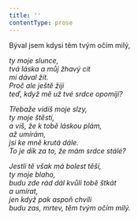 ```yaml
---
title: ''
contentType: prose
---
```


Býval jsem kdysi těm tvým očím milý,

_ty moje slunce,  
tvá láska a můj žhavý cit  
mi dával žít.  
Proč ale ještě žiji  
teď, když mě už tvé srdce opomíjí?_

_Třebaže vidíš moje slzy,  
ty moje štěstí,  
a víš, že k tobě láskou plám,  
až umírám,  
jsi ke mně krutá dále.  
To je dík za to, že mám srdce stálé?_

_Jestli tě však má bolest těší,  
ty moje blaho,  
budu zde rád dál kvůli tobě štkát  
a umírat,  
jen když pak aspoň chvíli  
budu zas, mrtev, těm tvým očím milý._
